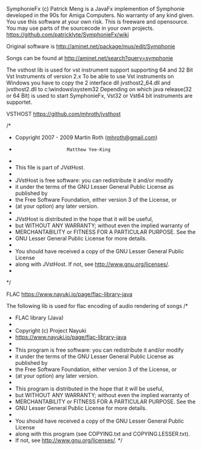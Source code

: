 SymphonieFx (c) Patrick Meng is a JavaFx implemention of Symphonie developed in the 90s for Amiga Computers.
No warranty of any kind given. You use this software at your own risk. This is freeware and opensource.
You may use parts of the sourcecode in your own projects.
https://github.com/patricklyte/SymphonieFx/wiki

Original software is
http://aminet.net/package/mus/edit/Symphonie

Songs can be found at
http://aminet.net/search?query=symphonie

The vsthost lib is used for vst instrument support
supporting 64 and 32 Bit Vst Instruments of version 2.x 
To be able to use Vst instruments on Windows you have to copy the 2 interface dll 
jvsthost2_64.dll and jvsthost2.dll to c:\windows\system32 Depending on which java 
release(32 or 64 Bit) is used to start SymphonieFx,  Vst32 or Vst64 bit instruments are supportet.


VSTHOST https://github.com/mhroth/jvsthost 

/*
 *  Copyright 2007 - 2009 Martin Roth (mhroth@gmail.com)
 *                        Matthew Yee-King
 * 
 *  This file is part of JVstHost.
 *
 *  JVstHost is free software: you can redistribute it and/or modify
 *  it under the terms of the GNU Lesser General Public License as published by
 *  the Free Software Foundation, either version 3 of the License, or
 *  (at your option) any later version.
 *
 *  JVstHost is distributed in the hope that it will be useful,
 *  but WITHOUT ANY WARRANTY; without even the implied warranty of
 *  MERCHANTABILITY or FITNESS FOR A PARTICULAR PURPOSE.  See the
 *  GNU Lesser General Public License for more details.
 *  
 *  You should have received a copy of the GNU Lesser General Public License
 *  along with JVstHost.  If not, see <http://www.gnu.org/licenses/>.
 *
 */
  
  
FLAC https://www.nayuki.io/page/flac-library-java

The following lib is used for flac encoding of audio rendering of songs
/* 
 * FLAC library (Java)
 * 
 * Copyright (c) Project Nayuki
 * https://www.nayuki.io/page/flac-library-java
 * 
 * This program is free software: you can redistribute it and/or modify
 * it under the terms of the GNU Lesser General Public License as published by
 * the Free Software Foundation, either version 3 of the License, or
 * (at your option) any later version.
 * 
 * This program is distributed in the hope that it will be useful,
 * but WITHOUT ANY WARRANTY; without even the implied warranty of
 * MERCHANTABILITY or FITNESS FOR A PARTICULAR PURPOSE.  See the
 * GNU Lesser General Public License for more details.
 * 
 * You should have received a copy of the GNU Lesser General Public License
 * along with this program (see COPYING.txt and COPYING.LESSER.txt).
 * If not, see <http://www.gnu.org/licenses/>.
 */